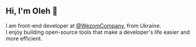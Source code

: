 ## Hi, I'm Oleh 👋

I am front-end developer at [@WezomCompany](https://github.com/WezomCompany), from Ukraine.  
I enjoy building open-source tools that make a developer's life easier and more efficient.

